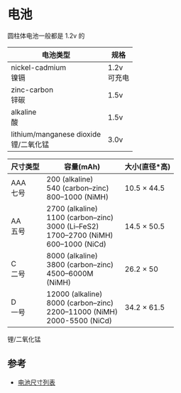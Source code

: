 # 电池

圆柱体电池一般都是 1.2v 的

电池类型|规格
----|----
nickel-cadmium<br/>镍镉|1.2v<br/>可充电
zinc-carbon<br/>锌碳|1.5v
alkaline<br/>酸|1.5v
 lithium/manganese dioxide<br/>锂/二氧化锰|3.0v



尺寸类型|容量(mAh)|大小(直径*高)
----|----|----
AAA<br/>七号|200 (alkaline)<br/>540 (carbon–zinc)<br/>800–1000 (NiMH)	| 10.5 × 44.5
AA<br/>五号|2700 (alkaline)<br/>1100 (carbon–zinc)<br>3000 (Li–FeS2)<br>1700–2700 (NiMH)<br/>600–1000 (NiCd)|14.5 × 50.5
C<br/>二号|8000 (alkaline)<br/>3800 (carbon–zinc)<br/>4500–6000M<br/>(NiMH)|26.2 × 50
D<br/>一号|12000 (alkaline)<br/>8000 (carbon–zinc)<br/>2200–11000 (NiMH)<br/>2000-5500 (NiCd)|34.2 × 61.5




锂/二氧化锰

## 参考
* [电池尺寸列表](https://en.wikipedia.org/wiki/List_of_battery_sizes)
